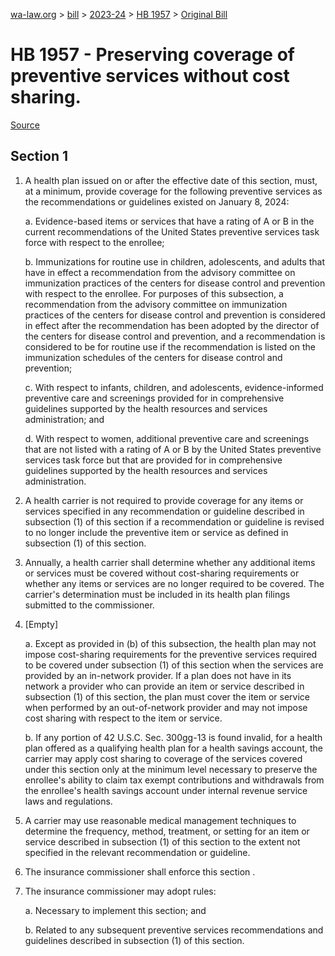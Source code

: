 [wa-law.org](/) > [bill](/bill/) > [2023-24](/bill/2023-24/) > [HB 1957](/bill/2023-24/hb/1957/) > [Original Bill](/bill/2023-24/hb/1957/1/)

# HB 1957 - Preserving coverage of preventive services without cost sharing.

[Source](http://lawfilesext.leg.wa.gov/biennium/2023-24/Pdf/Bills/House%20Bills/1957.pdf)

## Section 1
1. A health plan issued on or after the effective date of this section, must, at a minimum, provide coverage for the following preventive services as the recommendations or guidelines existed on January 8, 2024:

    a. Evidence-based items or services that have a rating of A or B in the current recommendations of the United States preventive services task force with respect to the enrollee;

    b. Immunizations for routine use in children, adolescents, and adults that have in effect a recommendation from the advisory committee on immunization practices of the centers for disease control and prevention with respect to the enrollee. For purposes of this subsection, a recommendation from the advisory committee on immunization practices of the centers for disease control and prevention is considered in effect after the recommendation has been adopted by the director of the centers for disease control and prevention, and a recommendation is considered to be for routine use if the recommendation is listed on the immunization schedules of the centers for disease control and prevention;

    c. With respect to infants, children, and adolescents, evidence-informed preventive care and screenings provided for in comprehensive guidelines supported by the health resources and services administration; and

    d. With respect to women, additional preventive care and screenings that are not listed with a rating of A or B by the United States preventive services task force but that are provided for in comprehensive guidelines supported by the health resources and services administration.

2. A health carrier is not required to provide coverage for any items or services specified in any recommendation or guideline described in subsection (1) of this section if a recommendation or guideline is revised to no longer include the preventive item or service as defined in subsection (1) of this section.

3. Annually, a health carrier shall determine whether any additional items or services must be covered without cost-sharing requirements or whether any items or services are no longer required to be covered. The carrier's determination must be included in its health plan filings submitted to the commissioner.

4. [Empty]

    a. Except as provided in (b) of this subsection, the health plan may not impose cost-sharing requirements for the preventive services required to be covered under subsection (1) of this section when the services are provided by an in-network provider. If a plan does not have in its network a provider who can provide an item or service described in subsection (1) of this section, the plan must cover the item or service when performed by an out-of-network provider and may not impose cost sharing with respect to the item or service.

    b. If any portion of 42 U.S.C. Sec. 300gg-13 is found invalid, for a health plan offered as a qualifying health plan for a health savings account, the carrier may apply cost sharing to coverage of the services covered under this section only at the minimum level necessary to preserve the enrollee's ability to claim tax exempt contributions and withdrawals from the enrollee's health savings account under internal revenue service laws and regulations.

5. A carrier may use reasonable medical management techniques to determine the frequency, method, treatment, or setting for an item or service described in subsection (1) of this section to the extent not specified in the relevant recommendation or guideline.

6. The insurance commissioner shall enforce this section .

7. The insurance commissioner may adopt rules:

    a. Necessary to implement this section; and

    b. Related to any subsequent preventive services recommendations and guidelines described in subsection (1) of this section.
